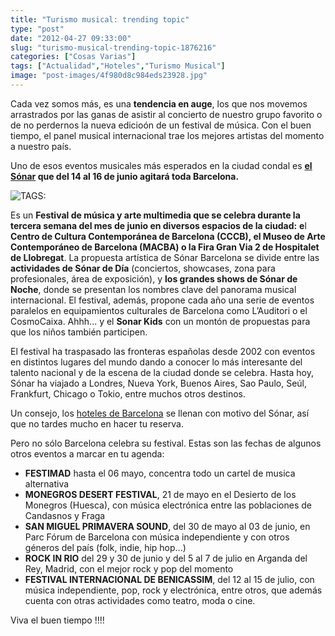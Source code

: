 ```yaml
---
title: "Turismo musical: trending topic"
type: "post"
date: "2012-04-27 09:33:00"
slug: "turismo-musical-trending-topic-1876216"
categories: ["Cosas Varias"]
tags: ["Actualidad","Hoteles","Turismo Musical"]
image: "post-images/4f980d8c984eds23928.jpg"
---
```


 Cada vez somos más, es una **tendencia en auge**, los que nos movemos arrastrados por las ganas de asistir al concierto de nuestro grupo favorito o de no perdernos la nueva edicioón de un festival de música. Con el buen tiempo, el panel musical internacional trae los mejores artistas del momento a nuestro país.

 Uno de esos eventos musicales más esperados en la ciudad condal es **[el Sónar](http://www.sonar.es/es/2012/) que del 14 al 16 de junio agitará toda Barcelona.**

 ![ TAGS:](post-images/4f980d8c984eds23928.jpg "Sónar 2012")

 Es un **Festival de música y arte multimedia que se celebra durante la tercera semana del mes de junio en diversos espacios de la ciudad:** **e**l **Centro de Cultura Contemporánea de Barcelona (CCCB), el Museo de Arte Contemporáneo de Barcelona (MACBA) o la Fira Gran Via 2 de Hospitalet de Llobregat**. La propuesta artística de Sónar Barcelona se divide entre las **actividades de Sónar de Día** (conciertos, showcases, zona para profesionales, área de exposición), y **los grandes shows de Sónar de Noche**, donde se presentan los nombres clave del panorama musical internacional. El festival, además, propone cada año una serie de eventos paralelos en equipamientos culturales de Barcelona como L’Auditori o el CosmoCaixa. Ahhh... y el **Sonar Kids** con un montón de propuestas para que los niños también participen.

 El festival ha traspasado las fronteras españolas desde 2002 con eventos en distintos lugares del mundo dando a conocer lo más interesante del talento nacional y de la escena de la ciudad donde se celebra. Hasta hoy, Sónar ha viajado a Londres, Nueva York, Buenos Aires, Sao Paulo, Seúl, Frankfurt, Chicago o Tokio, entre muchos otros destinos.

 Un consejo, los [hoteles de Barcelona](http://www.hcchotels.es/) se llenan con motivo del Sónar, así que no tardes mucho en hacer tu reserva.

 Pero no sólo Barcelona celebra su festival. Estas son las fechas de algunos otros eventos a marcar en tu agenda:

- **FESTIMAD** hasta el 06 mayo, concentra todo un cartel de musica alternativa
- **MONEGROS DESERT FESTIVAL**, 21 de mayo en el Desierto de los Monegros (Huesca), con música electrónica entre las poblaciones de Candasnos y Fraga
- **SAN MIGUEL PRIMAVERA SOUND**, del 30 de mayo al 03 de junio, en Parc Fórum de Barcelona con música independiente y con otros géneros del país (folk, indie, hip hop...)
- **ROCK IN RIO** del 29 y 30 de junio y del 5 al 7 de julio en Arganda del Rey, Madrid, con el mejor rock y pop del momento
- **FESTIVAL INTERNACIONAL DE BENICASSIM**, del 12 al 15 de julio, con música independiente, pop, rock y electrónica, entre otros, que además cuenta con otras actividades como teatro, moda o cine.

 Viva el buen tiempo !!!!